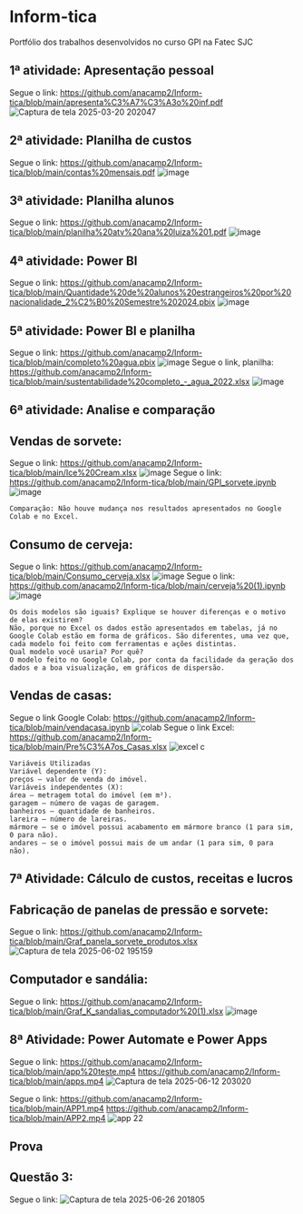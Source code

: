 # Inform-tica
Portfólio dos trabalhos desenvolvidos no curso GPI na Fatec SJC
## 1ª atividade: Apresentação pessoal
Segue o link: https://github.com/anacamp2/Inform-tica/blob/main/apresenta%C3%A7%C3%A3o%20inf.pdf
![Captura de tela 2025-03-20 202047](https://github.com/user-attachments/assets/43f06994-c9a7-4419-8d92-372b25d03fb4)
## 2ª atividade: Planilha de custos
Segue o link: https://github.com/anacamp2/Inform-tica/blob/main/contas%20mensais.pdf
![image](https://github.com/user-attachments/assets/69bd5164-ac24-4190-ad71-e0a740036eb9)
## 3ª atividade: Planilha alunos
Segue o link: https://github.com/anacamp2/Inform-tica/blob/main/planilha%20atv%20ana%20luiza%201.pdf
![image](https://github.com/user-attachments/assets/b8e392c1-9f3f-4da6-a649-6d6ee992fb14)
## 4ª atividade: Power BI
Segue o link: https://github.com/anacamp2/Inform-tica/blob/main/Quantidade%20de%20alunos%20estrangeiros%20por%20nacionalidade_2%C2%B0%20Semestre%202024.pbix
![image](https://github.com/user-attachments/assets/e7fd39b6-4694-4b2c-9920-3e531b754226)
## 5ª atividade: Power BI e planilha
Segue o link: https://github.com/anacamp2/Inform-tica/blob/main/completo%20agua.pbix
![image](https://github.com/user-attachments/assets/c586e9f7-7a68-4ba9-a601-dba875b78da2)
Segue o link, planilha: https://github.com/anacamp2/Inform-tica/blob/main/sustentabilidade%20completo_-_agua_2022.xlsx
![image](https://github.com/user-attachments/assets/a0d32db6-69d5-4e80-bd05-5b2ebe071883)
## 6ª atividade: Analise e comparação
## Vendas de sorvete:
Segue o link: https://github.com/anacamp2/Inform-tica/blob/main/Ice%20Cream.xlsx
![image](https://github.com/user-attachments/assets/74afa47e-28d9-403f-879d-4c6ac6a707f7)
Segue o link: https://github.com/anacamp2/Inform-tica/blob/main/GPI_sorvete.ipynb
![image](https://github.com/user-attachments/assets/bdd0df8e-8be4-41bd-8de6-57c702376f3c)
```
Comparação: Não houve mudança nos resultados apresentados no Google Colab e no Excel.
```
## Consumo de cerveja:
Segue o link: https://github.com/anacamp2/Inform-tica/blob/main/Consumo_cerveja.xlsx
![image](https://github.com/user-attachments/assets/5e5e8aaa-dd02-4de1-b3ae-9ad78a53c37f)
Segue o link: https://github.com/anacamp2/Inform-tica/blob/main/cerveja%20(1).ipynb
![image](https://github.com/user-attachments/assets/b9ffcece-46da-482c-856c-642d44250eb8)
```
Os dois modelos são iguais? Explique se houver diferenças e o motivo de elas existirem?
Não, porque no Excel os dados estão apresentados em tabelas, já no Google Colab estão em forma de gráficos. São diferentes, uma vez que, cada modelo foi feito com ferramentas e ações distintas.
Qual modelo você usaria? Por quê?
O modelo feito no Google Colab, por conta da facilidade da geração dos dados e a boa visualização, em gráficos de dispersão.
```
## Vendas de casas:
Segue o link Google Colab: https://github.com/anacamp2/Inform-tica/blob/main/vendacasa.ipynb
![colab](https://github.com/user-attachments/assets/5dc650a0-6562-4da5-8eee-057fe303279b)
Segue o link Excel: https://github.com/anacamp2/Inform-tica/blob/main/Pre%C3%A7os_Casas.xlsx
![excel c](https://github.com/user-attachments/assets/677f900f-5145-4c7e-9194-eaa8af4ff60e)
```
Variáveis Utilizadas
Variável dependente (Y):
preços – valor de venda do imóvel.
Variáveis independentes (X):
área – metragem total do imóvel (em m²).
garagem – número de vagas de garagem.
banheiros – quantidade de banheiros.
lareira – número de lareiras.
mármore – se o imóvel possui acabamento em mármore branco (1 para sim, 0 para não).
andares – se o imóvel possui mais de um andar (1 para sim, 0 para não).
```
## 7ª Atividade: Cálculo de custos, receitas e lucros
## Fabricação de panelas de pressão e sorvete:
Segue o link: https://github.com/anacamp2/Inform-tica/blob/main/Graf_panela_sorvete_produtos.xlsx
![Captura de tela 2025-06-02 195159](https://github.com/user-attachments/assets/e3280842-ab78-4453-813e-ac1cf84a3d5c) 
## Computador e sandália:
Segue o link: https://github.com/anacamp2/Inform-tica/blob/main/Graf_K_sandalias_computador%20(1).xlsx
![image](https://github.com/user-attachments/assets/0cacafda-1a1f-46b2-b1a3-c79fe28f1653)

## 8ª Atividade: Power Automate e Power Apps
Segue o link: https://github.com/anacamp2/Inform-tica/blob/main/app%20teste.mp4
https://github.com/anacamp2/Inform-tica/blob/main/apps.mp4
![Captura de tela 2025-06-12 203020](https://github.com/user-attachments/assets/a6539104-e31d-4f2b-839c-e996678f6e42)

Segue o link: https://github.com/anacamp2/Inform-tica/blob/main/APP1.mp4
https://github.com/anacamp2/Inform-tica/blob/main/APP2.mp4
![app 22](https://github.com/user-attachments/assets/1a641674-94fb-4991-af89-6bea4b03fe91)

## Prova
## Questão 3:
Segue o link: 
![Captura de tela 2025-06-26 201805](https://github.com/user-attachments/assets/52b5a9f0-05d4-49df-8f4c-ba400d4a11be)
